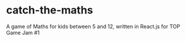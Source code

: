 # catch-the-maths
A game of Maths for kids between 5 and 12, written in React.js for TOP Game Jam #1
